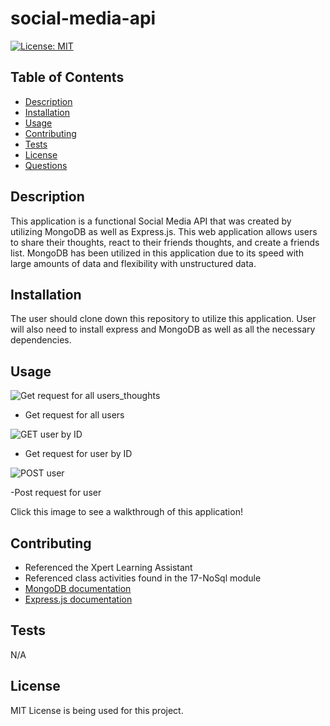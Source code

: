 # social-media-api

  [![License: MIT](https://img.shields.io/badge/License-MIT-yellow.svg)](https://opensource.org/licenses/MIT)

  ## Table of Contents

  * [Description](#description)
  * [Installation](#installation)
  * [Usage](#usage)
  * [Contributing](#contributing)
  * [Tests](#tests)
  * [License](#license)
  * [Questions](#questions)

## Description

This application is a functional Social Media API that was created by utilizing MongoDB as well as Express.js. This web application allows users to share their thoughts, react to their friends thoughts, and create a friends list. MongoDB has been utilized in this application due to its speed with large amounts of data and flexibility with unstructured data.


## Installation

The user should clone down this repository to utilize this application. User will also need to install express and MongoDB as well as all the necessary dependencies.

## Usage
![Get request for all users_thoughts](https://github.com/aaront080/social-media-api/assets/143736506/babc7d22-875b-4880-b9b3-ddb395a9d51e)

- Get request for all users

![GET user by ID](https://github.com/aaront080/social-media-api/assets/143736506/e41ed644-10d5-4fb4-bb7e-d164446cf4a8)

- Get request for user by ID 

![POST user](https://github.com/aaront080/social-media-api/assets/143736506/5f7e57da-2a5b-4ec8-bdb4-9a86c63359e9)

-Post request for user

Click this image to see a walkthrough of this application!

## Contributing
- Referenced the Xpert Learning Assistant
- Referenced class activities found in the 17-NoSql module
- [MongoDB documentation](https://www.mongodb.com/docs/manual/)
- [Express.js documentation](https://expressjs.com/en/5x/api.html)
  
## Tests
N/A

## License
MIT License is being used for this project.
